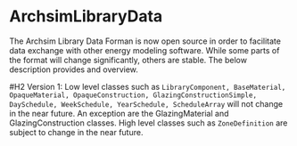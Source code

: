 # ArchsimLibraryData

The Archsim Library Data Forman is now open source in order to facilitate data exchange with other energy modeling software.
While some parts of the format will change significantly, others are stable. The below description provides and overview.

#H2 Version 1:
Low level classes such as 
```LibraryComponent, BaseMaterial, OpaqueMaterial, OpaqueConstruction, GlazingConstructionSimple, DaySchedule, WeekSchedule, YearSchedule, ScheduleArray```
 will not change in the near future. An exception are the GlazingMaterial and GlazingConstruction classes.
High level classes such as 
```ZoneDefinition```
are subject to change in the near future.
